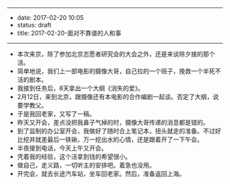 - --
- date: 2017-02-20 10:05
- status: draft
- title: 2017-02-20-面对不靠谱的人和事
- --
- 本次来京，除了参加北京志愿者研究会的大会之外，还是来谈除夕接的那个活。
- 简单地说，我们上一部电影的摄像大哥，自己拉的一个班子，挽救一个半死不活的剧本。
- 我接到任务后，8天拿出一个大纲《消失的爱》。
- 2月12日，来到北京，跟摄像还有本电影的合作编剧一起谈。否定了大纲，说要学教父。
- 于是我回老家，又写了一稿。
- 昨天又开会，差点没把我鼻子气掉的时，摄像大哥传递的消息都是错的。
- 到了监制的办公室开会，我做好了随时合上笔记本，扭头就走的准备。不过好比挖井就差最后一铁锹，万一挖出水的心情，还是跟着开了一下午会。
- 半夜接到电话，今天上午又开会。
- 凭着我的经验，这个活拿到钱的希望很小。
- 做自己，走义路，一切听主的安排吧。着急也没用。
- 开完会，就去长途汽车站，坐车回老家。然后，准备返回上海。
